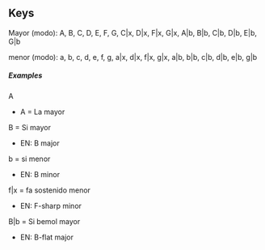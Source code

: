 <jointfile>

## Keys
Mayor (modo): A, B, C, D, E, F, G, C|x, D|x, F|x, G|x, A|b, B|b, C|b, D|b, E|b, G|b

menor (modo): a, b, c, d, e, f, g, a|x, d|x, f|x, g|x, a|b, b|b, c|b, d|b, e|b, g|b



##### Examples

A

- A = La mayor

B = Si mayor

- EN: B major

b = si menor

- EN: B minor

f|x = fa sostenido menor

- EN: F-sharp minor

B|b = Si bemol mayor

- EN: B-flat major
